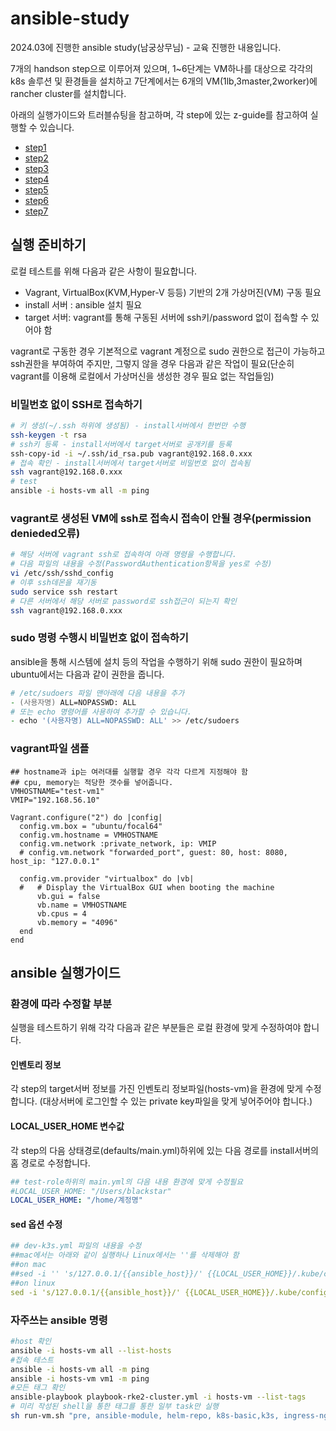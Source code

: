 # ansible-study

2024.03에 진행한 ansible study(남궁상무님) - 교육 진행한 내용입니다.

7개의 handson step으로 이루어져 있으며, 1~6단계는 VM하나를 대상으로 각각의 k8s 솔루션 및 환경들을 설치하고 7단계에서는 6개의 VM(1lb,3master,2worker)에 rancher cluster를 설치합니다.

아래의 실행가이드와 트러블슈팅을 참고하며, 각 step에 있는 z-guide를 참고하여 실행할 수 있습니다.

- [step1](./step1/z-guide.md)
- [step2](./step2/z-guide.md)
- [step3](./step3/z-guide.md)
- [step4](./step4/z-step4-guide.md)
- [step5](./step5/z-step5-guide.md)
- [step6](./step6/z-step6-guide.md)
- [step7](./step7/z-step7-guide.md)

## 실행 준비하기

로컬 테스트를 위해 다음과 같은 사항이 필요합니다.
- Vagrant, VirtualBox(KVM,Hyper-V 등등) 기반의 2개 가상머진(VM) 구동 필요
- install 서버 : ansible 설치 필요 
- target 서버: vagrant를 통해 구동된 서버에 ssh키/password 없이 접속할 수 있어야 함

vagrant로 구동한 경우 기본적으로 vagrant 계정으로 sudo 권한으로 접근이 가능하고 ssh권한을 부여하여 주지만, 그렇지 않을 경우 다음과 같은 작업이 필요(단순히 vagrant를 이용해 로컬에서 가상머신을 생성한 경우 필요 없는 작업들임)

### 비밀번호 없이 SSH로 접속하기

```zsh
# 키 생성(~/.ssh 하위에 생성됨) - install서버에서 한번만 수행
ssh-keygen -t rsa
# ssh키 등록 - install서버에서 target서버로 공개키를 등록
ssh-copy-id -i ~/.ssh/id_rsa.pub vagrant@192.168.0.xxx
# 접속 확인 - install서버에서 target서버로 비밀번호 없이 접속됨
ssh vagrant@192.168.0.xxx
# test
ansible -i hosts-vm all -m ping
```

### vagrant로 생성된 VM에 ssh로 접속시 접속이 안될 경우(permission denieded오류)

```zsh
# 해당 서버에 vagrant ssh로 접속하여 아래 명령을 수행합니다.
# 다음 파일의 내용을 수정(PasswordAuthentication항목을 yes로 수정)
vi /etc/ssh/sshd_config
# 이후 ssh데몬을 재기동
sudo service ssh restart
# 다른 서버에서 해당 서버로 password로 ssh접근이 되는지 확인
ssh vagrant@192.168.0.xxx
```

### sudo 명령 수행시 비밀번호 없이 접속하기

ansible을 통해 시스템에 설치 등의 작업을 수행하기 위해 sudo 권한이 필요하며 ubuntu에서는 다음과 같이 권한을 줍니다.

```zsh
# /etc/sudoers 파일 맨아래에 다음 내용을 추가
- (사용자명) ALL=NOPASSWD: ALL
# 또는 echo 명령어를 사용하여 추가할 수 있습니다.
- echo '(사용자명) ALL=NOPASSWD: ALL' >> /etc/sudoers
```

### vagrant파일 샘플

```
## hostname과 ip는 여러대를 실행할 경우 각각 다르게 지정해야 함
## cpu, memory는 적당한 갯수를 넣어줍니다.
VMHOSTNAME="test-vm1"
VMIP="192.168.56.10"   

Vagrant.configure("2") do |config|
  config.vm.box = "ubuntu/focal64"
  config.vm.hostname = VMHOSTNAME
  config.vm.network :private_network, ip: VMIP 
  # config.vm.network "forwarded_port", guest: 80, host: 8080, host_ip: "127.0.0.1"

  config.vm.provider "virtualbox" do |vb|
  #   # Display the VirtualBox GUI when booting the machine
      vb.gui = false
      vb.name = VMHOSTNAME
      vb.cpus = 4 
      vb.memory = "4096"
  end
end
```

## ansible 실행가이드

### 환경에 따라 수정할 부분

실행을 테스트하기 위해 각각 다음과 같은 부분들은 로컬 환경에 맞게 수정하여야 합니다.

#### 인벤토리 정보

각 step의 target서버 정보를 가진 인벤토리 정보파일(hosts-vm)을 환경에 맞게 수정합니다.
(대상서버에 로그인할 수 있는 private key파일을 맞게 넣어주어야 합니다.)

#### LOCAL_USER_HOME 변수값

각 step의 다음 상태경로(defaults/main.yml)하위에 있는 다음 경로를 install서버의 홈 경로로 수정합니다.

```yaml
## test-role하위의 main.yml의 다음 내용 환경에 맞게 수정필요
#LOCAL_USER_HOME: "/Users/blackstar"
LOCAL_USER_HOME: "/home/계정명"
```

#### sed 옵션 수정

```yaml
## dev-k3s.yml 파일의 내용을 수정
##mac에서는 아래와 같이 실행하나 Linux에서는 ''를 삭제해야 함
##on mac  
##sed -i '' 's/127.0.0.1/{{ansible_host}}/' {{LOCAL_USER_HOME}}/.kube/config
##on linux
sed -i 's/127.0.0.1/{{ansible_host}}/' {{LOCAL_USER_HOME}}/.kube/config
```


### 자주쓰는 ansible 명령

```zsh
#host 확인 
ansible -i hosts-vm all --list-hosts
#접속 테스트 
ansible -i hosts-vm all -m ping 
ansible -i hosts-vm vm1 -m ping
#모든 태그 확인
ansible-playbook playbook-rke2-cluster.yml -i hosts-vm --list-tags
# 미리 작성된 shell을 통한 태그를 통한 일부 task만 실행
sh run-vm.sh "pre, ansible-module, helm-repo, k8s-basic,k3s, ingress-nginx, argocd, app-deploy , prometheus-stack"
```

